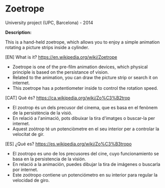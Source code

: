 # Zoetrope
University project (UPC, Barcelona) - 2014

**Description:**

This is a hand-held zoetrope, which allows you to enjoy a simple animation rotating a picture strips inside a cylinder.

[EN] What is it? https://en.wikipedia.org/wiki/Zoetrope 
- Zoetrope is one of the pre-film animation devices, which physical principle is based on the persistance of vision. 
- Related to the animation, you can draw the picture strip or search it on internet.
- This zoetrope has a potentiometer inside to control the rotation speed.
 
[CAT] Què és? https://ca.wikipedia.org/wiki/Zo%C3%B2trop
- El zootrop és un dels precusor del cinema, que es basa en el fenònem de la persistència de la visió. 
- En relació a l'animació, pots dibuixar la tira d'imatges o buscar-la per internet.
- Aquest zoòtrop té un potenciòmetre en el seu interior per a controlar la velocitat de gir.
 
[ES] ¿Qué es? https://es.wikipedia.org/wiki/Zo%C3%B3tropo 
- El zootropo es uno de los precusores del cine, cuyo funcionamiento se basa en la persistencia de la visión. 
- En relació a la animación, puedes dibujar la tira de imágenes o buscarla por internet.
- Este zoótropo contiene un potenciómetro en su interior para regular la velocidad de giro.
 
